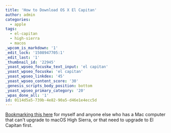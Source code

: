 ```yaml
---
title: 'How to Download OS X El Capitan'
author: admin
categories:
  - apple
tags:
  - el-capitan
  - high-sierra
  - macos
_wpcom_is_markdown: '1'
_edit_lock: '1508947705:1'
_edit_last: '1'
_thumbnail_id: '22945'
_yoast_wpseo_focuskw_text_input: 'el capitan'
_yoast_wpseo_focuskw: 'el capitan'
_yoast_wpseo_linkdex: '45'
_yoast_wpseo_content_score: '30'
_genesis_scripts_body_position: bottom
_yoast_wpseo_primary_category: '20'
_wpas_done_all: '1'
id: 0114d5a5-739b-4e82-90a5-d46e1e4ecc5d
---
```

<p><a href="https://support.apple.com/en-us/HT206886">Bookmarking this here</a> for myself and anyone else who has a Mac computer that can't upgrade to macOS High Sierra, or that need to upgrade to El Capitan first.</p>
